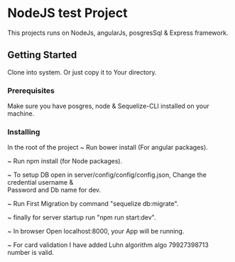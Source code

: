 # NodeJS test Project

This projects runs on NodeJs, angularJs, posgresSql & Express framework.

## Getting Started

Clone into system. Or just copy it to Your directory.

### Prerequisites

Make sure you have posgres, node & Sequelize-CLI installed on your machine.


### Installing

In the root of the project
~ Run bower install (For angular packages).

~ Run npm install (for Node packages).

~ To setup DB open in server/config/config/config.json, Change the credential username &	
  Password and Db name for dev.

~ Run First Migration by command "sequelize db:migrate".

~ finally for server startup run "npm run start:dev".

~ In browser Open  localhost:8000, your App will be running.

~ For card validation I have added Luhn algorithm algo 79927398713 number is valid.
